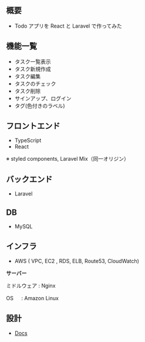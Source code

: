 ## 概要

-   Todo アプリを React と Laravel で作ってみた

## 機能一覧

-   タスク一覧表示
-   タスク新規作成
-   タスク編集
-   タスクのチェック
-   タスク削除
-   サインアップ、ログイン
-   タグ(色付きのラベル)

## フロントエンド

-   TypeScript
-   React

※ styled components, Laravel Mix（同一オリジン）

## バックエンド

-   Laravel

## DB

-   MySQL

## インフラ

-   AWS ( VPC, EC2 , RDS, ELB, Route53, CloudWatch)

**サーバー**

ミドルウェア : Nginx

OS 　 : Amazon Linux

## 設計

-   [Docs](https://github.com/ryosuke1256/Todo-react-laravel/tree/develop/docs)
